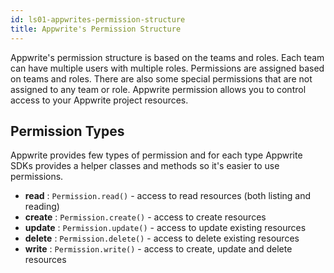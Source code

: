 ```yaml
---
id: ls01-appwrites-permission-structure
title: Appwrite's Permission Structure
---
```


Appwrite's permission structure is based on the teams and roles. Each team can have multiple users with multiple roles. Permissions are assigned based on teams and roles. There are also some special permissions that are not assigned to any team or role. Appwrite permission allows you to control access to your Appwrite project resources.

## Permission Types

Appwrite provides few types of permission and for each type Appwrite SDKs provides a helper classes and methods so it's easier to use permissions.

- **read** : `Permission.read()` - access to read resources (both listing and reading)
- **create** : `Permission.create()` - access to create resources
- **update** : `Permission.update()` - access to update existing resources
- **delete** : `Permission.delete()` - access to delete existing resources
- **write** : `Permission.write()` - access to create, update and delete resources

